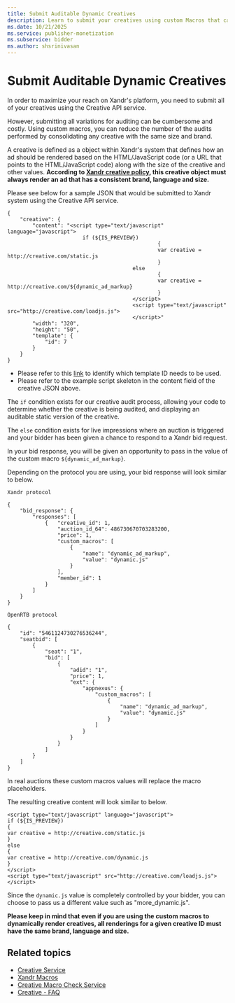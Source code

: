 ```yaml
---
title: Submit Auditable Dynamic Creatives
description: Learn to submit your creatives using custom Macros that can reduce the number of audits performed by consolidating any creative with the same size and brand. 
ms.date: 10/21/2025
ms.service: publisher-monetization
ms.subservice: bidder
ms.author: shsrinivasan
---
```



# Submit Auditable Dynamic Creatives

In order to maximize your reach on Xandr's platform, you need to submit all of your creatives using the Creative API service.

However, submitting all variations for auditing can be cumbersome and costly. Using custom macros, you can reduce the number of the audits performed by consolidating any creative with the same size and brand.

A creative is defined as a object within Xandr's system that defines how an ad should be rendered based on the HTML/JavaScript code (or a URL that points to the HTML/JavaScript code) along with the size of the creative and other values. **According to [Xandr creative policy](../monetize/ad-quality-and-creative-standards.md), this creative object must always render an ad that has a consistent brand, language and size.**

Please see below for a sample JSON that would be submitted to Xandr system using the Creative API service.

``` 
{
    "creative": {
        "content": "<script type="text/javascript" language="javascript">
                        if (${IS_PREVIEW}) 
                                                {
                                                var creative = http://creative.com/static.js
                                                }
                                        else
                                                {
                                                var creative = http://creative.com/${dynamic_ad_markup}
                                                }
                                        </script>
                                        <script type="text/javascript" src="http://creative.com/loadjs.js">
                                        </script>"
        "width": "320",
        "height": "50",
        "template": {
            "id": 7
        }
    }
}
```

- Please refer to this [link](selecting-the-correct-template-for-your-creative.md) to identify which template ID needs to be used.
- Please refer to the example script skeleton in the content field of the creative JSON above.

The `if` condition exists for our creative audit process, allowing your code to determine whether the creative is being audited, and displaying an auditable static version of the creative.

The `else` condition exists for live impressions where an auction is triggered and your bidder has been given a chance to respond to a Xandr bid request.

In your bid response, you will be given an opportunity to pass in the value of the custom macro `${dynamic_ad_markup}`.

Depending on the protocol you are using, your bid response will look similar to below.

``` 
Xandr protocol
 
{
    "bid_response": {
        "responses": [
            {   "creative_id": 1,
                "auction_id_64": 486730670703283200,
                "price": 1,
                "custom_macros": [
                    {
                        "name": "dynamic_ad_markup",
                        "value": "dynamic.js"
                    }
                ],
                "member_id": 1
            }
        ]
    }
}
```

``` 
OpenRTB protocol
 
{
    "id": "5461124730276536244",
    "seatbid": [
        {
            "seat": "1",
            "bid": [
                {
                    "adid": "1",
                    "price": 1,
                    "ext": {
                        "appnexus": {
                            "custom_macros": [
                                {
                                    "name": "dynamic_ad_markup",
                                    "value": "dynamic.js"
                                }
                            ]
                        }
                    }
                }
            ]
        }
    ]
}
```

In real auctions these custom macros values will replace the macro placeholders.

The resulting creative content will look similar to below.

``` 
<script type="text/javascript" language="javascript">
if (${IS_PREVIEW}) 
{
var creative = http://creative.com/static.js
}
else
{
var creative = http://creative.com/dynamic.js
}
</script>
<script type="text/javascript" src="http://creative.com/loadjs.js">
</script>
```

Since the `dynamic.js` value is completely controlled by your bidder, you can choose to pass us a different value such as "more_dynamic.js".

**Please keep in mind that even if you are using the custom macros to dynamically render creatives, all renderings for a given creative ID must have the same brand, language and size.**

## Related topics

- [Creative Service](creative-service.md)
- [Xandr Macros](xandr-macros.md)
- [Creative Macro Check Service](creative-macro-check-service.md)
- [Creative - FAQ](creative---faq.md)
